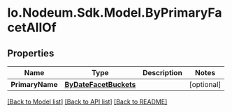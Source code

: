 # Io.Nodeum.Sdk.Model.ByPrimaryFacetAllOf
## Properties

Name | Type | Description | Notes
------------ | ------------- | ------------- | -------------
**PrimaryName** | [**ByDateFacetBuckets**](ByDateFacetBuckets.md) |  | [optional] 

[[Back to Model list]](../README.md#documentation-for-models) [[Back to API list]](../README.md#documentation-for-api-endpoints) [[Back to README]](../README.md)

